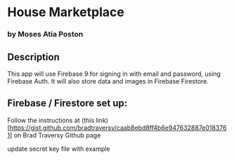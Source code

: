 # House Marketplace

### by Moses Atia Poston

## Description

This app will use Firebase 9 for signing in with email and password, using Firebase Auth. It will also store data and images in Firebase Firestore.

## Firebase / Firestore set up:

Follow the instructions at (this link) [https://gist.github.com/bradtraversy/caab8ebd8ff4b6e947632887e0183761] on Brad Traversy Github page

update secret key file with example
